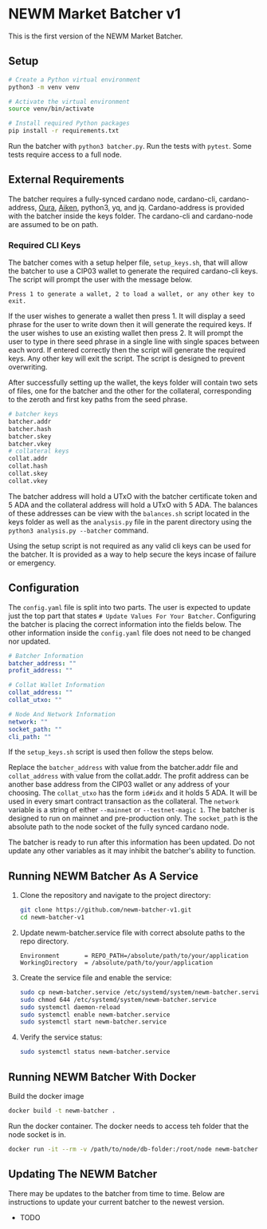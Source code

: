 # NEWM Market Batcher v1

This is the first version of the NEWM Market Batcher.

## Setup

```bash
# Create a Python virtual environment
python3 -m venv venv

# Activate the virtual environment
source venv/bin/activate

# Install required Python packages
pip install -r requirements.txt
```

Run the batcher with `python3 batcher.py`. Run the tests with `pytest`. Some tests require access to a full node.

## External Requirements

The batcher requires a fully-synced cardano node, cardano-cli, cardano-address, [Oura](https://github.com/txpipe/oura), [Aiken](https://github.com/aiken-lang/aiken), python3, yq, and jq. Cardano-address is provided with the batcher inside the keys folder. The cardano-cli and cardano-node are assumed to be on path.

### Required CLI Keys

The batcher comes with a setup helper file, `setup_keys.sh`, that will allow the batcher to use a CIP03 wallet to generate the required cardano-cli keys. The script will prompt the user with the message below.

```
Press 1 to generate a wallet, 2 to load a wallet, or any other key to exit.
```

If the user wishes to generate a wallet then press 1. It will display a seed phrase for the user to write down then it will generate the required keys. If the user wishes to use an existing wallet then press 2. It will prompt the user to type in there seed phrase in a single line with single spaces between each word. If entered correctly then the script will generate the required keys. Any other key will exit the script. The script is designed to prevent overwriting.

After successfully setting up the wallet, the keys folder will contain two sets of files, one for the batcher and the other for the collateral, corresponding to the zeroth and first key paths from the seed phrase.

```bash
# batcher keys
batcher.addr
batcher.hash
batcher.skey
batcher.vkey
# collateral keys
collat.addr
collat.hash
collat.skey
collat.vkey
```

The batcher address will hold a UTxO with the batcher certificate token and 5 ADA and the collateral address will hold a UTxO with 5 ADA. The balances of these addresses can be view with the `balances.sh` script located in the keys folder as well as the `analysis.py` file in the parent directory using the `python3 analysis.py --batcher` command.

Using the setup script is not required as any valid cli keys can be used for the batcher. It is provided as a way to help secure the keys incase of failure or emergency.

## Configuration

The `config.yaml` file is split into two parts. The user is expected to update just the top part that states `# Update Values For Your Batcher`. Configuring the batcher is placing the correct information into the fields below. The other information inside the `config.yaml` file does not need to be changed nor updated.

```yaml
# Batcher Information
batcher_address: ""
profit_address: ""

# Collat Wallet Information
collat_address: ""
collat_utxo: ""

# Node And Network Information
network: ""
socket_path: ""
cli_path: ""
```

If the `setup_keys.sh` script is used then follow the steps below.

Replace the `batcher_address` with value from the batcher.addr file and `collat_address` with value from the collat.addr. The profit address can be another base address from the CIP03 wallet or any address of your choosing. The `collat_utxo` has the form `id#idx` and it holds 5 ADA. It will be used in every smart contract transaction as the collateral. The `network` variable is a string of either `--mainnet` or `--testnet-magic 1`. The batcher is designed to run on mainnet and pre-production only. The `socket_path` is the absolute path to the node socket of the fully synced cardano node.

The batcher is ready to run after this information has been updated. Do not update any other variables as it may inhibit the batcher's ability to function.

## Running NEWM Batcher As A Service


1. Clone the repository and navigate to the project directory:

    ```sh
    git clone https://github.com/newm-batcher-v1.git
    cd newm-batcher-v1
    ```

2. Update newm-batcher.service file with correct absolute paths to the repo directory.

    ```
    Environment       = REPO_PATH=/absolute/path/to/your/application
    WorkingDirectory  = /absolute/path/to/your/application
    ```

3. Create the service file and enable the service:

    ```sh
    sudo cp newm-batcher.service /etc/systemd/system/newm-batcher.service
    sudo chmod 644 /etc/systemd/system/newm-batcher.service
    sudo systemctl daemon-reload
    sudo systemctl enable newm-batcher.service
    sudo systemctl start newm-batcher.service
    ```

4. Verify the service status:

    ```sh
    sudo systemctl status newm-batcher.service
    ```

## Running NEWM Batcher With Docker

Build the docker image
```bash
docker build -t newm-batcher .
```

Run the docker container. The docker needs to access teh folder that the node socket is in.
```bash
docker run -it --rm -v /path/to/node/db-folder:/root/node newm-batcher
```


## Updating The NEWM Batcher

There may be updates to the batcher from time to time. Below are instructions to update your current batcher to the newest version.

- TODO